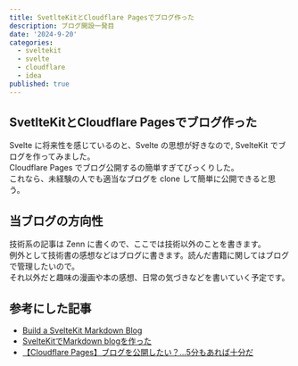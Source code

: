 ```yaml
---
title: SvetlteKitとCloudflare Pagesでブログ作った
description: ブログ開設一発目
date: '2024-9-20'
categories:
  - sveltekit
  - svelte
  - cloudflare
  - idea
published: true
---
```


## SvetlteKitとCloudflare Pagesでブログ作った

Svelte に将来性を感じているのと、Svelte の思想が好きなので, SvelteKit でブログを作ってみました。  
Cloudflare Pages でブログ公開するの簡単すぎてびっくりした。  
これなら、未経験の人でも適当なブログを clone して簡単に公開できると思う。

## 当ブログの方向性

技術系の記事は Zenn に書くので、ここでは技術以外のことを書きます。  
例外として技術書の感想などはブログに書きます。読んだ書籍に関してはブログで管理したいので。  
それ以外だと趣味の漫画や本の感想、日常の気づきなどを書いていく予定です。  

## 参考にした記事

- [Build a SvelteKit Markdown Blog](https://joyofcode.xyz/sveltekit-markdown-blog)
- [SvelteKitでMarkdown blogを作った](https://coban.jp/blog/sveltekit-markdown-blog)
- [【Cloudflare Pages】ブログを公開したい？...5分もあれば十分だ](https://zenn.dev/rivine/articles/2023-06-23-deploy-hugo-to-cloudflare-pages)
